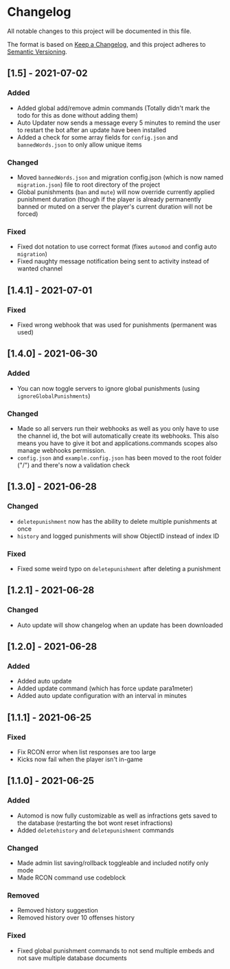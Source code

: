 # Changelog

All notable changes to this project will be documented in this file.

The format is based on [Keep a Changelog](https://keepachangelog.com/en/1.0.0/),
and this project adheres to [Semantic Versioning](https://semver.org/spec/v2.0.0.html).

## [1.5] - 2021-07-02

### Added

-   Added global add/remove admin commands (Totally didn't mark the todo for this as done without adding them)
-   Auto Updater now sends a message every 5 minutes to remind the user to restart the bot after an update have been installed
-   Added a check for some array fields for `config.json` and `bannedWords.json` to only allow unique items

### Changed

-   Moved `bannedWords.json` and migration config.json (which is now named `migration.json`) file to root directory of the project
-   Global punishments (`ban` and `mute`) will now override currently applied punishment duration (though if the player is already permanently banned or muted on a server the player's current duration will not be forced)

### Fixed

-   Fixed dot notation to use correct format (fixes `automod` and config auto `migration`)
-   Fixed naughty message notification being sent to activity instead of wanted channel

## [1.4.1] - 2021-07-01

### Fixed

-   Fixed wrong webhook that was used for punishments (permanent was used)

## [1.4.0] - 2021-06-30

### Added

-   You can now toggle servers to ignore global punishments (using `ignoreGlobalPunishments`)

### Changed

-   Made so all servers run their webhooks as well as you only have to use the channel id, the bot will automatically create its webhooks. This also means you have to give it bot and applications.commands scopes also manage webhooks permission.
-   `config.json` and `example.config.json` has been moved to the root folder ("/") and there's now a validation check

## [1.3.0] - 2021-06-28

### Changed

-   `deletepunishment` now has the ability to delete multiple punishments at once
-   `history` and logged punishments will show ObjectID instead of index ID

### Fixed

-   Fixed some weird typo on `deletepunishment` after deleting a punishment

## [1.2.1] - 2021-06-28

### Changed

-   Auto update will show changelog when an update has been downloaded

## [1.2.0] - 2021-06-28

### Added

-   Added auto update
-   Added update command (which has force update para1meter)
-   Added auto update configuration with an interval in minutes

## [1.1.1] - 2021-06-25

### Fixed

-   Fix RCON error when list responses are too large
-   Kicks now fail when the player isn't in-game

## [1.1.0] - 2021-06-25

### Added

-   Automod is now fully customizable as well as infractions gets saved to the database (restarting the bot wont reset infractions)
-   Added `deletehistory` and `deletepunishment` commands

### Changed

-   Made admin list saving/rollback toggleable and included notify only mode
-   Made RCON command use codeblock

### Removed

-   Removed history suggestion
-   Removed history over 10 offenses history

### Fixed

-   Fixed global punishment commands to not send multiple embeds and not save multiple database documents
